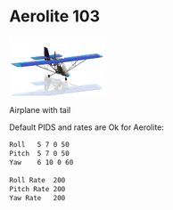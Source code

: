 # Aerolite 103

![](doc/aerolite/Aerolite_103_icon11_thumb.png)

Airplane with tail

Default PIDS and rates are Ok for Aerolite:

```
Roll   5 7 0 50
Pitch  5 7 0 50
Yaw    6 10 0 60

Roll Rate  200
Pitch Rate 200
Yaw Rate   200
```
